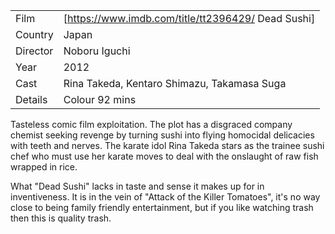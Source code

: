 | | |
|-|-|
Film|[https://www.imdb.com/title/tt2396429/ Dead Sushi]
Country|Japan
Director|Noboru Iguchi
Year|2012
Cast|Rina Takeda, Kentaro Shimazu, Takamasa Suga
Details|Colour 92 mins

Tasteless comic film exploitation.  The plot has a disgraced
company chemist seeking revenge by turning sushi into flying
homocidal delicacies with teeth and nerves.  The karate idol
Rina Takeda stars as the trainee sushi chef who must use her
karate moves to deal with the onslaught of raw fish wrapped in
rice.

What "Dead Sushi" lacks in taste and sense it makes up for in
inventiveness.  It is in the vein of "Attack of the Killer
Tomatoes", it's no way close to being family friendly
entertainment, but if you like watching trash then this is
quality trash.
